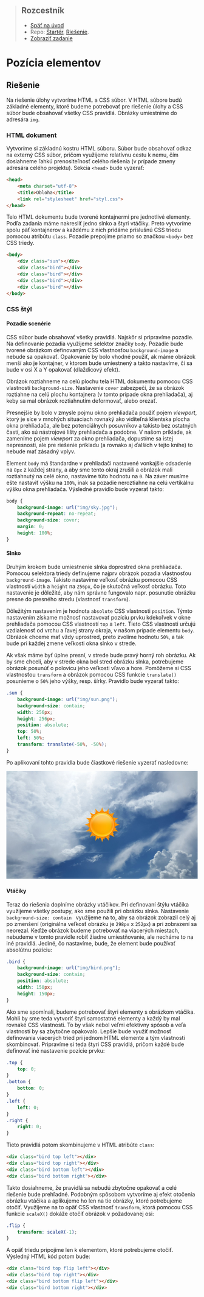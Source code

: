 <div class="hidden">

> ## Rozcestník
> - [Späť na úvod](../../README.md)
> - Repo: [Štartér](/../../tree/main/css/position), [Riešenie](/../../tree/solution/css/position).
> - [Zobraziť zadanie](zadanie.md)
# Pozícia elementov

</div>

## Riešenie

Na riešenie úlohy vytvoríme HTML a CSS súbor. V HTML súbore budú základné elementy, ktoré budeme potrebovať pre riešenie úlohy a CSS súbor bude obsahovať všetky CSS pravidlá. Obrázky umiestnime do adresára `img`.

### HTML dokument

Vytvoríme si základnú kostru HTML súboru. Súbor bude obsahovať odkaz na externý CSS súbor, pričom využijeme relatívnu cestu k nemu, čím dosiahneme ľahkú prenositeľnosť celého riešenia (v prípade zmeny adresára celého projektu). Sekcia `<head>` bude vyzerať:

```html
<head>
    <meta charset="utf-8">
    <title>Obloha</title>
    <link rel="stylesheet" href="styl.css">
</head>
```

Telo HTML dokumentu bude tvorené kontajnermi pre jednotlivé elementy. Podľa zadania máme nakresliť jedno slnko a štyri vtáčiky. Preto vytvoríme spolu päť kontajnerov a každému z nich pridáme príslušnú CSS triedu pomocou atribútu `class`. Pozadie prepojíme priamo so značkou `<body>` bez CSS triedy.

```html
<body>
    <div class="sun"></div>
    <div class="bird"></div>
    <div class="bird"></div>
    <div class="bird"></div>
    <div class="bird"></div>
</body>
```

### CSS štýl

#### Pozadie scenérie

CSS súbor bude obsahovať všetky pravidlá. Najskôr si pripravíme pozadie. Na definovanie pozadia využijeme selektor značky `body`. Pozadie bude tvorené obrázkom definovaným CSS vlastnosťou `background-image` a nebude sa opakovať. Opakovanie by bolo vhodné použiť, ak máme obrázok menší ako je kontajner, v ktorom bude umiestnený a takto nastavíme, či sa bude v osi X a Y opakovať (dlaždicový efekt).

Obrázok roztiahneme na celú plochu tela HTML dokumentu pomocou CSS vlastnosti `background-size`. Nastavenie `cover` zabezpečí, že sa obrázok roztiahne na celú plochu kontajnera (v tomto prípade okna prehliadača), aj keby sa mal obrázok roztiahnutím deformovať, alebo orezať. 

Presnejšie by bolo v zmysle pojmu okno prehliadača použiť pojem *viewport*, ktorý je síce v mnohých situáciach rovnaký ako viditeľná klientska plocha okna prehliadača, ale bez potenciálnych posuvníkov a takisto bez ostatných častí, ako sú nástrojové lišty prehliadača a podobne. V našom príklade, ak zameníme pojem *viewport* za okno prehliadača, dopustíme sa istej nepresnosti, ale pre riešenie príkladu (a rovnako aj ďalších v tejto knihe) to nebude mať zásadný vplyv.

Element `body` má štandardne v prehliadači nastavené vonkajšie odsadenie na `8px` z každej strany, a aby sme tento okraj zrušili a obrázok mali roztiahnutý na celé okno, nastavíme túto hodnotu na `0`. Na záver musíme ešte nastaviť výšku na `100%`, inak sa pozadie neroztiahne na celú vertikálnu výšku okna prehliadača. Výsledné pravidlo bude vyzerať takto:

```css
body {
    background-image: url("img/sky.jpg");
    background-repeat: no-repeat;
    background-size: cover;
    margin: 0;
    height: 100%;
}
```

#### Slnko

Druhým krokom bude umiestnenie slnka doprostred okna prehliadača. Pomocou selektora triedy definujeme najprv obrázok pozadia vlastnosťou `background-image`. Takisto nastavíme veľkosť obrázku pomocou CSS vlastností `width` a `height` na `256px`, čo je skutočná veľkosť obrázku. Toto nastavenie je dôležité, aby nám správne fungovalo napr. posunutie obrázku presne do presného stredu (vlastnosť `transform`).

Dôležitým nastavením je hodnota `absolute` CSS vlastnosti `position`. Týmto nastavením získame možnosť nastavovať pozíciu prvku kdekoľvek v okne prehliadača pomocou CSS vlastností `top` a `left`. Tieto CSS vlastnosti určujú vzdialenosť od vrchu a ľavej strany okraja, v našom prípade elementu `body`. Obrázok chceme mať vždy uprostred, preto zvolíme hodnotu `50%`, a tak bude pri každej zmene veľkosti okna slnko v strede.

Ak však máme byť úplne presní, v strede bude pravý horný roh obrázku. Ak by sme chceli, aby v strede okna bol stred obrázku slnka, potrebujeme obrázok posunúť o polovicu jeho veľkosti vľavo a hore. Pomôžeme si CSS vlastnosťou `transform` a obrázok pomocou CSS funkcie `translate()` posunieme o `50%` jeho výšky, resp. šírky. Pravidlo bude vyzerať takto:

```css
.sun {
    background-image: url("img/sun.png");
    background-size: contain;
    width: 256px;
    height: 256px;
    position: absolute;
    top: 50%;
    left: 50%;
    transform: translate(-50%, -50%);
}
```
<div style="page-break-after: always;"></div>
Po aplikovaní tohto pravidla bude čiastkové riešenie vyzerať nasledovne:

![Umiestnenie slnka do stredu](images_position/sun.jpg)

#### Vtáčiky

Teraz do riešenia doplníme obrázky vtáčikov. Pri definovaní štýlu vtáčika využijeme všetky postupy, ako sme použili pri obrázku slnka. Nastavenie `background-size: contain ` využijeme na to, aby sa obrázok zobrazil celý aj po zmenšení (originálna veľkosť obrázku je `298px` x `252px`) a pri zobrazení sa neorezal. Keďže obrázok budeme potrebovať na viacerých miestach, nebudeme v tomto pravidle robiť žiadne umiestňovanie, ale necháme to na iné pravidlá. Jediné, čo nastavíme, bude, že element bude používať absolútnu pozíciu:

```css
.bird {
    background-image: url("img/bird.png");
    background-size: contain;
    position: absolute;
    width: 150px;
    height: 150px;
}
```

Ako sme spomínali, budeme potrebovať štyri elementy s obrázkom vtáčika. Mohli by sme teda vytvoriť štyri samostatné elementy a každý by mal rovnaké CSS vlastnosti. To by však nebol veľmi efektívny spôsob a veľa vlastností by sa zbytočne opakovalo. Lepšie bude využiť možnosť definovania viacerých tried pri jednom HTML elemente a tým vlastnosti skombinovať. Pripravíme si teda štyri CSS pravidlá, pričom každé bude definovať iné nastavenie pozície prvku:

```css
.top {
    top: 0;
}
.bottom {
    bottom: 0;
}
.left {
    left: 0;
}
.right {
    right: 0;
}
```

Tieto pravidlá potom skombinujeme v HTML atribúte `class`:

```html
<div class="bird top left"></div>
<div class="bird top right"></div>
<div class="bird bottom left"></div>
<div class="bird bottom right"></div>
```

Takto dosiahneme, že pravidlá sa nebudú zbytočne opakovať a celé riešenie bude prehľadné. Podobným spôsobom vytvoríme aj efekt otočenia obrázku vtáčika a aplikujeme ho len na tie obrázky, ktoré potrebujeme otočiť. Využijeme na to opäť CSS vlastnosť `transform`, ktorá pomocou CSS funkcie `scaleX()` dokáže otočiť obrázok v požadovanej osi:

```css
.flip {
    transform: scaleX(-1);
}
```

A opäť triedu pripojíme len k elementom, ktoré potrebujeme otočiť. Výsledný HTML kód potom bude:

```html
<div class="bird top flip left"></div>
<div class="bird top right"></div>
<div class="bird bottom flip left"></div>
<div class="bird bottom right"></div>
```
